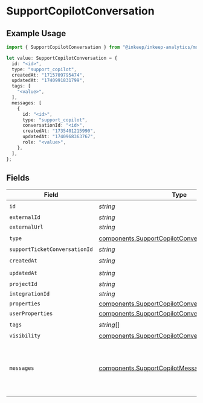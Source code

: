 # SupportCopilotConversation

## Example Usage

```typescript
import { SupportCopilotConversation } from "@inkeep/inkeep-analytics/models/components";

let value: SupportCopilotConversation = {
  id: "<id>",
  type: "support_copilot",
  createdAt: "1715709795474",
  updatedAt: "1740991831799",
  tags: [
    "<value>",
  ],
  messages: [
    {
      id: "<id>",
      type: "support_copilot",
      conversationId: "<id>",
      createdAt: "1735401215990",
      updatedAt: "1740968363767",
      role: "<value>",
    },
  ],
};
```

## Fields

| Field                                                                                                                      | Type                                                                                                                       | Required                                                                                                                   | Description                                                                                                                |
| -------------------------------------------------------------------------------------------------------------------------- | -------------------------------------------------------------------------------------------------------------------------- | -------------------------------------------------------------------------------------------------------------------------- | -------------------------------------------------------------------------------------------------------------------------- |
| `id`                                                                                                                       | *string*                                                                                                                   | :heavy_check_mark:                                                                                                         | N/A                                                                                                                        |
| `externalId`                                                                                                               | *string*                                                                                                                   | :heavy_minus_sign:                                                                                                         | N/A                                                                                                                        |
| `externalUrl`                                                                                                              | *string*                                                                                                                   | :heavy_minus_sign:                                                                                                         | N/A                                                                                                                        |
| `type`                                                                                                                     | [components.SupportCopilotConversationType](../../models/components/supportcopilotconversationtype.md)                     | :heavy_check_mark:                                                                                                         | N/A                                                                                                                        |
| `supportTicketConversationId`                                                                                              | *string*                                                                                                                   | :heavy_minus_sign:                                                                                                         | N/A                                                                                                                        |
| `createdAt`                                                                                                                | *string*                                                                                                                   | :heavy_check_mark:                                                                                                         | N/A                                                                                                                        |
| `updatedAt`                                                                                                                | *string*                                                                                                                   | :heavy_check_mark:                                                                                                         | N/A                                                                                                                        |
| `projectId`                                                                                                                | *string*                                                                                                                   | :heavy_minus_sign:                                                                                                         | N/A                                                                                                                        |
| `integrationId`                                                                                                            | *string*                                                                                                                   | :heavy_minus_sign:                                                                                                         | N/A                                                                                                                        |
| `properties`                                                                                                               | [components.SupportCopilotConversationProperties](../../models/components/supportcopilotconversationproperties.md)         | :heavy_minus_sign:                                                                                                         | N/A                                                                                                                        |
| `userProperties`                                                                                                           | [components.SupportCopilotConversationUserProperties](../../models/components/supportcopilotconversationuserproperties.md) | :heavy_minus_sign:                                                                                                         | N/A                                                                                                                        |
| `tags`                                                                                                                     | *string*[]                                                                                                                 | :heavy_check_mark:                                                                                                         | N/A                                                                                                                        |
| `visibility`                                                                                                               | [components.SupportCopilotConversationVisibility](../../models/components/supportcopilotconversationvisibility.md)         | :heavy_minus_sign:                                                                                                         | N/A                                                                                                                        |
| `messages`                                                                                                                 | [components.SupportCopilotMessage](../../models/components/supportcopilotmessage.md)[]                                     | :heavy_check_mark:                                                                                                         | The messages in the conversation. Must be at least one message.                                                            |